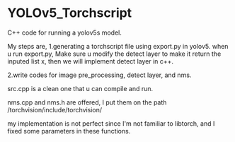 # YOLOv5_Torchscript
C++ code for running a yolov5s model.

My steps are, 
1.generating a torchscript file using export.py in yolov5.
when u run export.py, Make sure u modify the detect layer to make it return the inputed list x, then we will implement detect layer in c++.

2.write codes for image pre_processing, detect layer, and nms.

src.cpp is a clean one that u can compile and run.

nms.cpp and nms.h are offered, I put them on the path /torchvision/include/torchvision/

my implementation is not perfect since I'm not familiar to libtorch, and I fixed some parameters in these functions.


